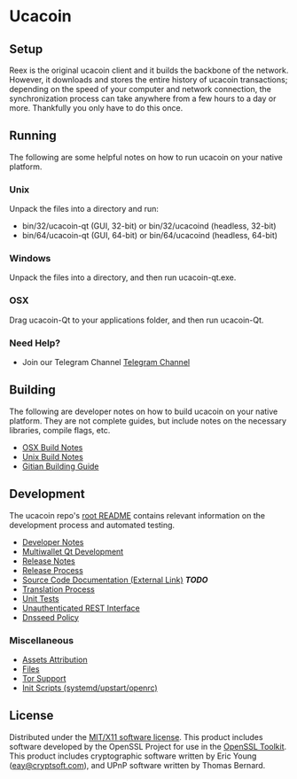Ucacoin
=====================

Setup
---------------------
Reex is the original ucacoin client and it builds the backbone of the network. However, it downloads and stores the entire history of ucacoin transactions; depending on the speed of your computer and network connection, the synchronization process can take anywhere from a few hours to a day or more. Thankfully you only have to do this once.

Running
---------------------
The following are some helpful notes on how to run ucacoin on your native platform.

### Unix

Unpack the files into a directory and run:

- bin/32/ucacoin-qt (GUI, 32-bit) or bin/32/ucacoind (headless, 32-bit)
- bin/64/ucacoin-qt (GUI, 64-bit) or bin/64/ucacoind (headless, 64-bit)

### Windows

Unpack the files into a directory, and then run ucacoin-qt.exe.

### OSX

Drag ucacoin-Qt to your applications folder, and then run ucacoin-Qt.

### Need Help?

* Join our Telegram Channel [Telegram Channel](https://t.me/Ucacoin_official)

Building
---------------------
The following are developer notes on how to build ucacoin on your native platform. They are not complete guides, but include notes on the necessary libraries, compile flags, etc.

- [OSX Build Notes](build-osx.md)
- [Unix Build Notes](build-unix.md)
- [Gitian Building Guide](gitian-building.md)

Development
---------------------
The ucacoin repo's [root README](https://github.com/ucacoin/ucacoin/blob/master/README.md) contains relevant information on the development process and automated testing.

- [Developer Notes](developer-notes.md)
- [Multiwallet Qt Development](multiwallet-qt.md)
- [Release Notes](release-notes.md)
- [Release Process](release-process.md)
- [Source Code Documentation (External Link)](https://dev.visucore.com/bitcoin/doxygen/) ***TODO***
- [Translation Process](translation_process.md)
- [Unit Tests](unit-tests.md)
- [Unauthenticated REST Interface](REST-interface.md)
- [Dnsseed Policy](dnsseed-policy.md)

### Miscellaneous
- [Assets Attribution](assets-attribution.md)
- [Files](files.md)
- [Tor Support](tor.md)
- [Init Scripts (systemd/upstart/openrc)](init.md)

License
---------------------
Distributed under the [MIT/X11 software license](http://www.opensource.org/licenses/mit-license.php).
This product includes software developed by the OpenSSL Project for use in the [OpenSSL Toolkit](https://www.openssl.org/). This product includes
cryptographic software written by Eric Young ([eay@cryptsoft.com](mailto:eay@cryptsoft.com)), and UPnP software written by Thomas Bernard.
